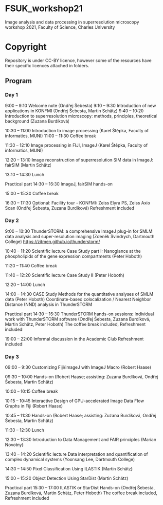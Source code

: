# FSUK_workshop21
Image analysis and data processing in superresolution microscopy workshop 2021, Faculty of Science, Charles University

# Copyright
Repository is under CC-BY licence, however some of the resources have their specific licences attached in folders.

## Program
### Day 1
9:00 – 9:10	Welcome note (Ondřej Šebesta)
9:10 – 9:30	Introduction of new applications in KONFMI 
(Ondřej Šebesta, Martin Schätz)
9:40 – 10:20	Introduction to superresolution microscopy: methods, principles, theoretical background (Zuzana Burdíková)

10:30 – 11:00	Introduction to image processing 
(Karel Štěpka, Faculty of informatics, MUNI)
11:00 – 11:30	Coffee break 

11:30 – 12:10	Image processing in FIJI, ImageJ 
(Karel Štěpka, Faculty of informatics, MUNI)

12:20 – 13:10	Image reconstruction of superresolution SIM data in ImageJ: fairSIM (Martin Schätz)

13:10 – 14:30	Lunch

Practical part
14:30 – 16:30	ImageJ, fairSIM hands-on 

15:00 – 15:30 Coffee break

16:30 – 17:30	Optional: Facility tour - KONFMI: Zeiss Elyra PS, Zeiss Axio Scan (Ondřej Šebesta,  Zuzana Burdíková)
Refreshment included

### Day 2
9:00 – 10:30 ThunderSTORM: a comprehensive ImageJ plug-in for SMLM data analysis and super-resolution imaging 
(Zdeněk Švindrych, Dartmouth College) https://zitmen.github.io/thunderstorm/

10:40 – 11:20	Scientific lecture Case Study part I: Nanoglance at the phospholipids of the gene expression compartments (Peter Hoboth)

11:20 – 11:40	Coffee break 

11:40 – 12:20	Scientific lecture Case Study II (Peter Hoboth)

12:20 – 14:00	Lunch

14:00 – 14:30	CASE Study Methods for the quantitative analyses of SMLM data (Peter Hoboth)
Coordinate-based colocalization / Nearest Neighbor Distance (NND) analysis in ThunderSTORM 

Practical part
14:30 – 16:30	ThunderSTORM hands-on sessions: Individual work with ThunderSTORM software 
(Ondřej Šebesta, Zuzana Burdíková, Martin Schätz, Peter Hoboth)
	The coffee break included, Refreshment included
  
19:00 – 22:00	Informal discussion in the Academic Club
	Refreshment included
  
###  Day 3
09:00 – 9:30	Customizing Fiji/ImageJ with ImageJ Macro (Robert Haase) 

09:30 – 10:00	Hands-on 
(Robert Haase; assisting: Zuzana Burdíková, Ondřej Šebesta, Martin Schätz) 

10:00 – 10:15	Coffee break

10:15 – 10:45 Interactive Design of GPU-accelerated Image Data Flow Graphs in Fiji (Robert Haase)

10:45 – 11:30	Hands-on 
(Robert Haase; assisting: Zuzana Burdíková, Ondřej Šebesta, Martin Schätz)

11:30 – 12:30	Lunch

12:30 – 13:30 	Introduction to Data Management and FAIR principles (Marian Novotny)

13:40 – 14:20	Scientific lecture  Data interpretation and quantification of complex dynamical systems (Yoonsang Lee, Dartmouth College)

14:30 – 14:50	Pixel Classification Using ILASTIK (Martin Schätz)

15:00 – 15:20	Object Detection Using StarDist (Martin Schätz)

Practical part
15:30 – 17:00	ILASTIK or StarDist Hands-on
(Ondřej Šebesta, Zuzana Burdíková, Martin Schätz, Peter Hoboth)
The coffee break included, Refreshment included

